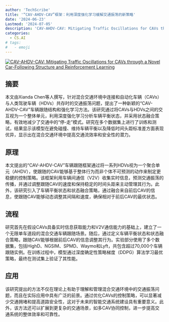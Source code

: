 ```yaml
---
author: 'TechScribe'
title: '“CAV-AHDV-CAV”框架：利用深度强化学习缓解交通振荡的新策略'
date: '2024-06-23'
Lastmod: '2024-07-05'
description: 'CAV-AHDV-CAV: Mitigating Traffic Oscillations for CAVs through a Novel Car-Following Structure and Reinforcement Learning'
categories:
  - CS.AI
# tags:
#   - emoji
---
```


[![CAV-AHDV-CAV: Mitigating Traffic Oscillations for CAVs through a Novel Car-Following Structure and Reinforcement Learning](https://arxiv-research-1301205113.cos.ap-guangzhou.myqcloud.com/images/2407.02517v1.pdf_0.jpg)](https://arxiv.org/abs/2407.02517v1)

## 摘要

本文由Xianda Chen等人撰写，针对混合交通环境中连接和自动化车辆（CAVs）与人类驾驶车辆（HDVs）共存时的交通振荡问题，提出了一种新颖的“CAV-AHDV-CAV”车辆跟随结构和强化学习方法。该研究通过将CAVs与HDVs之间的交互视为一个整体单元，利用深度强化学习分析车辆平衡状态，并采用状态融合策略，有效地减少了交通中的“停-走”模式。研究在多个数据集上进行了训练和测试，结果显示该模型在避免碰撞、维持车辆平衡以及降低时间头距标准差方面表现优异，显示出在混合交通环境中提高交通流效率和安全性的潜力。<!--more-->

## 原理

本文提出的“CAV-AHDV-CAV”车辆跟随框架通过将一系列HDVs视为一个聚合单元（AHDV），使跟随的CAV能够基于整体行为而非个体不可预测的动作来制定更稳健的控制策略。该框架利用车辆间通信（V2V）收集实时信息，预测交通振荡的传播，并通过调整跟随CAV的速度和保持稳定的时间头距来主动管理其行为。此外，该研究引入了车辆平衡状态和状态融合策略，通过融合来自前后CAV的信息，使跟随CAV能够动态调整其间隔和速度，确保相对于前后CAV的最优状态。

## 流程

研究首先在假设CAVs具备实时信息获取能力和V2V通信能力的基础上，建立了一个无限单车道段的混合交通车辆跟随场景。随后，通过定义车辆平衡状态和状态融合策略，跟随CAV能够根据前后CAV的信息调整其行为。实验部分使用了多个数据集，包括HighD、NGSIM、SPMD、Waymo和Lyft，共包含超过70,000个车辆跟随实例。在训练过程中，模型通过深度确定性策略梯度（DDPG）算法学习最优策略，最终在测试集上验证了其性能。

## 应用

该研究提出的方法不仅在理论上有助于理解和管理混合交通环境中的交通振荡问题，而且在实际应用中具有广泛的前景。通过优化CAVs的控制策略，可以显著减少交通拥堵和提高道路安全性，这对于未来的智能交通系统建设具有重要意义。此外，该方法还可以扩展到更复杂的交通场景，如多CAV协同控制，进一步提高交通系统的整体效率和可靠性。